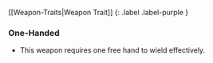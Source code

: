
[[Weapon-Traits|Weapon Trait]]
{: .label .label-purple }

### One-Handed
* This weapon requires one free hand to wield effectively.